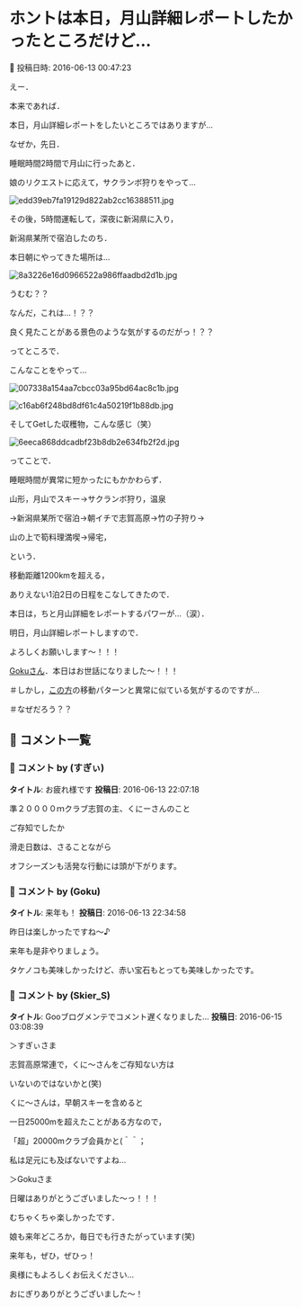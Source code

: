# ホントは本日，月山詳細レポートしたかったところだけど…

📅 投稿日時: 2016-06-13 00:47:23

えー．





本来であれば．


本日，月山詳細レポートをしたいところではありますが…





なぜか，先日．


睡眠時間2時間で月山に行ったあと．


娘のリクエストに応えて，サクランボ狩りをやって…




![edd39eb7fa19129d822ab2cc16388511.jpg](images/edd39eb7fa19129d822ab2cc16388511.jpg)




その後，5時間運転して，深夜に新潟県に入り，


新潟県某所で宿泊したのち．





本日朝にやってきた場所は…




![8a3226e16d0966522a986ffaadbd2d1b.jpg](images/8a3226e16d0966522a986ffaadbd2d1b.jpg)




うむむ？？


なんだ，これは…！？？


良く見たことがある景色のような気がするのだがっ！？？





ってところで．


こんなことをやって…




![007338a154aa7cbcc03a95bd64ac8c1b.jpg](images/007338a154aa7cbcc03a95bd64ac8c1b.jpg)









![c16ab6f248bd8df61c4a50219f1b88db.jpg](images/c16ab6f248bd8df61c4a50219f1b88db.jpg)







そしてGetした収穫物，こんな感じ（笑）




![6eeca868ddcadbf23b8db2e634fb2f2d.jpg](images/6eeca868ddcadbf23b8db2e634fb2f2d.jpg)




ってことで．


睡眠時間が異常に短かったにもかかわらず．


山形，月山でスキー→サクランボ狩り，温泉


→新潟県某所で宿泊→朝イチで志賀高原→竹の子狩り→


山の上で筍料理満喫→帰宅，


という．


移動距離1200kmを超える，


ありえない1泊2日の日程をこなしてきたので．


本日は，ちと月山詳細をレポートするパワーが…（涙）．





明日，月山詳細レポートしますので．


よろしくお願いします～！！！


[Gokuさん](http://red.ap.teacup.com/gokurakuskier/544.html)．本日はお世話になりました～！！！





＃しかし，[この方](http://blog.livedoor.jp/skivaca/archives/2016-06-12.html)の移動パターンと異常に似ている気がするのですが…


＃なぜだろう？？

## 💬 コメント一覧

### 💬 コメント by (すぎぃ)
**タイトル**: お疲れ様です
**投稿日**: 2016-06-13 22:07:18

準２００００ｍクラブ志賀の主、くにーさんのこと

ご存知でしたか



滑走日数は、さることながら

オフシーズンも活発な行動には頭が下がります。

### 💬 コメント by (Goku)
**タイトル**: 来年も！
**投稿日**: 2016-06-13 22:34:58

昨日は楽しかったですね～♪

来年も是非やりましょう。



タケノコも美味しかったけど、赤い宝石もとっても美味しかったです。

### 💬 コメント by (Skier_S)
**タイトル**: Gooブログメンテでコメント遅くなりました…
**投稿日**: 2016-06-15 03:08:39

＞すぎぃさま

志賀高原常連で，くに～さんをご存知ない方は

いないのではないかと(笑)

くに～さんは，早朝スキーを含めると

一日25000mを超えたことがある方なので，

「超」20000mクラブ会員かと(＾＾；

私は足元にも及ばないですよね…



＞Gokuさま

日曜はありがとうございました～っ！！！

むちゃくちゃ楽しかったです．

娘も来年どころか，毎日でも行きたがっています(笑)

来年も，ぜひ，ぜひっ！

奥様にもよろしくお伝えください…

おにぎりありがとうございました～！

